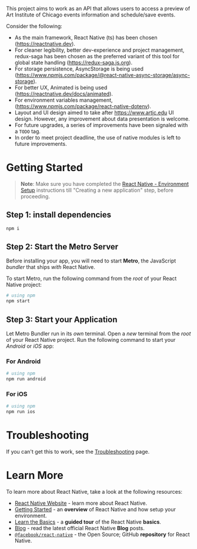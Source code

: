 This project aims to work as an API that allows users to access a preview of Art Institute of Chicago events information and schedule/save events.

Consider the following:

- As the main framework, React Native (ts) has been chosen (https://reactnative.dev).
- For cleaner legibility, better dev-experience and project management, redux-saga has been chosen as the preferred
  variant of this tool for global state handling (https://redux-saga.js.org).
- For storage persistence, AsyncStorage is being used (https://www.npmjs.com/package/@react-native-async-storage/async-storage).
- For better UX, Animated is being used (https://reactnative.dev/docs/animated).
- For environment variables management, (https://www.npmjs.com/package/react-native-dotenv).
- Layout and UI design aimed to take after https://www.artic.edu UI design. However, any improvement about data
  presentation is welcome.
- For future upgrades, a series of improvements have been signaled with a `TODO` tag.
- In order to meet project deadline, the use of native modules is left to future improvements.

# Getting Started

> **Note**: Make sure you have completed
> the [React Native - Environment Setup](https://reactnative.dev/docs/environment-setup?guide=native) instructions till "Creating a new
> application" step, before proceeding.

## Step 1: install dependencies

```bash
npm i
```

## Step 2: Start the Metro Server

Before installing your app, you will need to start **Metro**, the JavaScript _bundler_ that ships _with_ React Native.

To start Metro, run the following command from the _root_ of your React Native project:

```bash
# using npm
npm start
```

## Step 3: Start your Application

Let Metro Bundler run in its _own_ terminal. Open a _new_ terminal from the _root_ of your React Native project. Run the
following command to start your _Android_ or _iOS_ app:

### For Android

```bash
# using npm
npm run android
```

### For iOS

```bash
# using npm
npm run ios
```

# Troubleshooting

If you can't get this to work, see the [Troubleshooting](https://reactnative.dev/docs/troubleshooting) page.

# Learn More

To learn more about React Native, take a look at the following resources:

- [React Native Website](https://reactnative.dev) - learn more about React Native.
- [Getting Started](https://reactnative.dev/docs/environment-setup) - an **overview** of React Native and how setup your
  environment.
- [Learn the Basics](https://reactnative.dev/docs/getting-started) - a **guided tour** of the React Native **basics**.
- [Blog](https://reactnative.dev/blog) - read the latest official React Native **Blog** posts.
- [`@facebook/react-native`](https://github.com/facebook/react-native) - the Open Source; GitHub **repository** for
  React Native.
